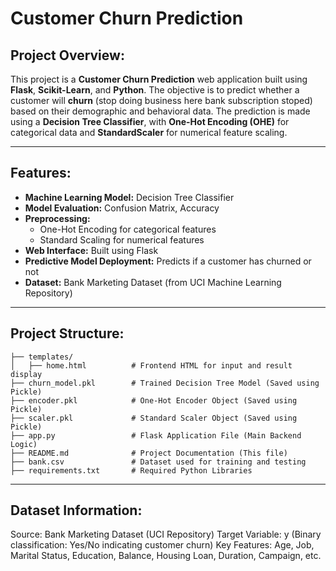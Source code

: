 # Customer Churn Prediction

## Project Overview:
This project is a **Customer Churn Prediction** web application built using **Flask**, **Scikit-Learn**, and **Python**. 
The objective is to predict whether a customer will **churn** (stop doing business here bank subscription stoped) based on their demographic and behavioral data. 
The prediction is made using a **Decision Tree Classifier**, with **One-Hot Encoding (OHE)** for categorical data and **StandardScaler** for numerical feature scaling.

---

## Features:
- **Machine Learning Model:** Decision Tree Classifier  
- **Model Evaluation:** Confusion Matrix, Accuracy  
- **Preprocessing:**  
   - One-Hot Encoding for categorical features  
   - Standard Scaling for numerical features  
- **Web Interface:** Built using Flask  
- **Predictive Model Deployment:** Predicts if a customer has churned or not  
- **Dataset:** Bank Marketing Dataset (from UCI Machine Learning Repository)

---

## Project Structure:
```plaintext
├── templates/
│   ├── home.html          # Frontend HTML for input and result display
├── churn_model.pkl        # Trained Decision Tree Model (Saved using Pickle)
├── encoder.pkl            # One-Hot Encoder Object (Saved using Pickle)
├── scaler.pkl             # Standard Scaler Object (Saved using Pickle)
├── app.py                 # Flask Application File (Main Backend Logic)
├── README.md              # Project Documentation (This file)
├── bank.csv               # Dataset used for training and testing
├── requirements.txt       # Required Python Libraries
```
---

## Dataset Information:
Source: Bank Marketing Dataset (UCI Repository)
Target Variable: y (Binary classification: Yes/No indicating customer churn)
Key Features:
Age, Job, Marital Status, Education, Balance, Housing Loan, Duration, Campaign, etc.

